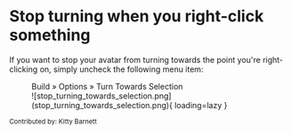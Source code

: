 # Stop turning when you right-click something

If you want to stop your avatar from turning towards the point you're right-clicking on, simply uncheck the following menu item:

<figure markdown>
  <figcaption>Build » Options » Turn Towards Selection</figcaption>
  ![stop_turning_towards_selection.png](stop_turning_towards_selection.png){ loading=lazy }
</figure>

<sup>Contributed by: Kitty Barnett</sup>
